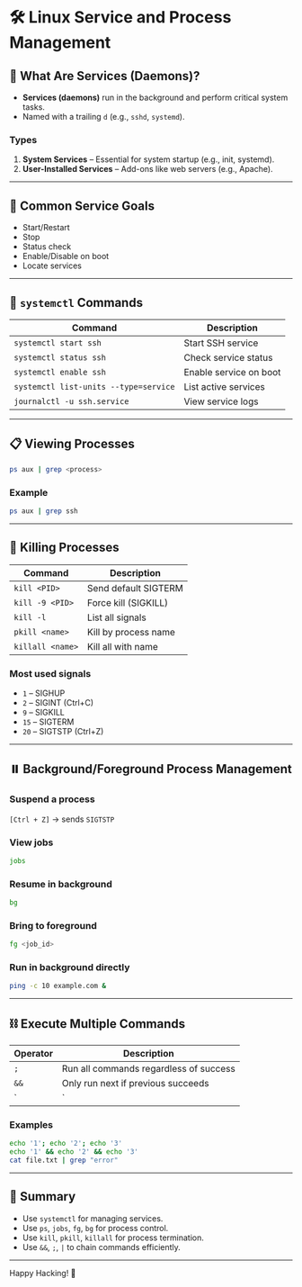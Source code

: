 
# 🛠️ Linux Service and Process Management

## 🔧 What Are Services (Daemons)?

- **Services (daemons)** run in the background and perform critical system tasks.
- Named with a trailing `d` (e.g., `sshd`, `systemd`).

### Types

1. **System Services** – Essential for system startup (e.g., init, systemd).
2. **User-Installed Services** – Add-ons like web servers (e.g., Apache).

---

## 🚀 Common Service Goals

- Start/Restart
- Stop
- Status check
- Enable/Disable on boot
- Locate services

---

## 🧰 `systemctl` Commands

| Command | Description |
|--------|-------------|
| `systemctl start ssh` | Start SSH service |
| `systemctl status ssh` | Check service status |
| `systemctl enable ssh` | Enable service on boot |
| `systemctl list-units --type=service` | List active services |
| `journalctl -u ssh.service` | View service logs |

---

## 📋 Viewing Processes

```bash
ps aux | grep <process>
```

### Example

```bash
ps aux | grep ssh
```

---

## 🔪 Killing Processes

| Command | Description |
|---------|-------------|
| `kill <PID>` | Send default SIGTERM |
| `kill -9 <PID>` | Force kill (SIGKILL) |
| `kill -l` | List all signals |
| `pkill <name>` | Kill by process name |
| `killall <name>` | Kill all with name |

### Most used signals

- `1` – SIGHUP
- `2` – SIGINT (Ctrl+C)
- `9` – SIGKILL
- `15` – SIGTERM
- `20` – SIGTSTP (Ctrl+Z)

---

## ⏸️ Background/Foreground Process Management

### Suspend a process

`[Ctrl + Z]` → sends `SIGTSTP`

### View jobs

```bash
jobs
```

### Resume in background

```bash
bg
```

### Bring to foreground

```bash
fg <job_id>
```

### Run in background directly

```bash
ping -c 10 example.com &
```

---

## ⛓️ Execute Multiple Commands

| Operator | Description |
|----------|-------------|
| `;` | Run all commands regardless of success |
| `&&` | Only run next if previous succeeds |
| `|` | Pipe output of one to another |

### Examples

```bash
echo '1'; echo '2'; echo '3'
echo '1' && echo '2' && echo '3'
cat file.txt | grep "error"
```

---

## 🧠 Summary

- Use `systemctl` for managing services.
- Use `ps`, `jobs`, `fg`, `bg` for process control.
- Use `kill`, `pkill`, `killall` for process termination.
- Use `&&`, `;`, `|` to chain commands efficiently.

---

Happy Hacking! 🎯
